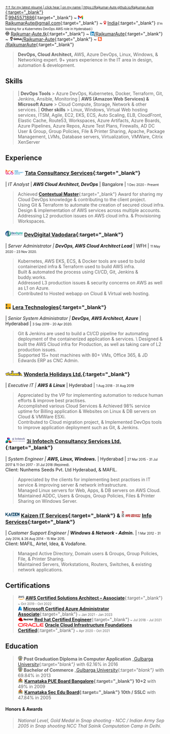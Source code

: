 <abbr title="click here for the most recent résumé. For more details on the specific area, click on the below hyperlinks.">[<font size="1">&uarr;&uarr; for my latest résumé | click hear | on my name | https://Rajkumar-Aute.github.io/Rajkumar-Aute </font>](https://Rajkumar-Aute.github.io/Rajkumar-Aute/){:target="_blank"}</abbr>
\
<img width="" height="12" src="./image/call.png"> [9945571886](https://wa.me/+919945571886){:target="_blank"} ~
<img width="" height="12" src="./image/gmail.png"> [RajkumarAute@gmail.com](mailto:RajkumarAute@gmail.com){:target="_blank"} ~
<img width="" height="12" src="./image/location.jpg"> [India](https://en.wikipedia.org/wiki/India){:target="_blank"} <font size="0">(I'm looking for a Kubernetes DevOps AWS role in Hyderabad.)</font>
\
<img width="" height="12" src="./image/www.png"> [Rajkumar-Aute.tk](http://rajkumar-aute.tk){:target="_blank"} ~
<img width="" height="12" src="./image/linkedin.png">[/RajkumarAute](https://www.linkedin.com/in/RajkumarAute/){:target="_blank"} ~
<img width="" height="12" src="./image/github.png">[/Rajkumar-Aute](https://github.com/Rajkumar-Aute){:target="_blank"} ~
<img width="" height="12" src="./image/blog.png">[/RajkumarAute](https://rajkumaraute.blogspot.com/){:target="_blank"}


> **DevOps, Cloud Architect,** AWS, Azure DevOps, Linux, Windows, & Networking expert. 9+ years experience in the IT area in design, automation & development. 


## Skills
> | **DevOps Tools** > Azure DevOps, Kubernetes, Docker, Terraform, Git, Jenkins, Ansible, Monitoring
| **AWS (Amazon Web Services) & Microsoft Azure** > Cloud Compute, Storage, Network & other services. 
| **Other skills** > Linux, Windows, Virtual Web hosting services, ITSM, Agile, EC2, EKS, ECS, Auto Scaling, ELB, CloudFront, Elastic Cache, Route53, Workspaces, Azure Artifacts, Azure Boards, Azure Pipelines, Azure Repos, Azure Test Plans, Firewalls, AD DC User & Group, Group Policies, File & Printer Sharing, Apache, Package Management, LVMs, Database servers, Virtualization, VMWare, Citrix XenServer 


## Experience
### <img width="" height="18" src="./image/tcs.png"> [Tata Consultancy Services](http://www.tcs.com){:target="_blank"}
| _IT Analyst_ | _**AWS Cloud Architect, DevOps**_ | Bangalore | <font size="1">1 Dec 2020 - Present</font>
> Achieved [__Contextual Master__](https://www.tcs.com/tcs-way/contextual-knowledge-mastery-tcs-client-growth){:target="_blank"} Award for sharing my Cloud DevOps knowledge & contributing to the client project.
\
Using Git & Terraform to automate the creation of secured cloud infra.
\
Design & implementation of AWS services across multiple accounts.
\
Addressing L2 production issues on AWS cloud infra. & Provisioning Workspaces.

### <img width="" height="18" src="./image/devdigital.jpg"> [DevDigital Vadodara](http://www.devdigital.com){:target="_blank"}
| _Server Administrator | **DevOps, AWS Cloud Architect Lead**_ | WFH | <font size="1">11 May 2020 - 23 Nov 2020.</font>
> Kubernetes, AWS EKS, ECS, & Docker tools are used to build containerized infra & Terraform used to build AWS infra.
\
Built & automated the process using CI/CD, Git, Jenkins & buddy.works.
\
Addressed L3 production issues & security concerns on AWS as well as L1 on Azure. 
\
Contributed to Hosted webapp on Cloud & Virtual web hosting.

### <img width="" height="18" src="./image/lera.png"> [Lera Technologies](http://www.lera.us){:target="_blank"}
| _Senior System Administrator | **DevOps, AWS Architect, Azure**_ | Hyderabad | <font size="1">3 Sep 2019 - 20 Apr 2020.</font>
> Git & Jenkins are used to build a CI/CD pipeline for automating deployment of the containerized application & services.
\ 
Designed & built the AWS Cloud infra for Production, as well as taking care of L2 production issues.
\
Supported 15+ host machines with 80+ VMs, Office 365, & JD Edwards ERP as CNC Admin.

### <img width="" height="18" src="./image/wla.png"> [Wonderla Holidays Ltd.](http://www.wonderla.com){:target="_blank"} 
| _Executive IT | **AWS & Linux**_ | Hyderabad | <font size="1">1 Aug 2018 - 31 Aug 2019</font>
> Appreciated by the VP for implementing automation to reduce human efforts & improve best practises.
\
Accomplished various Cloud Services & Achieved 98% service uptime for Billing application & Websites on Linux & DB servers on Cloud & VMWare ESXi.
\
Contributed to Cloud migration project, & Implemented DevOps tools to improve application deployment such as Git, & Jenkins.

### <img width="" height="18" src="./image/3i.png"> [3i Infotech Consultancy Services Ltd.](http://www.3i-infotech.com){:target="_blank"}
| _System Engineer | **AWS, Linux, Windows.**_ |  Hyderabad | <font size="1">27 Mar 2015 - 31 Jul 2017 & 11 Oct 2017 - 31 Jul 2018 (Rejoined).</font>
\
Client: Nunhems Seeds Pvt. Ltd Hyderabad, & MAFIL.
> Appreciated by the clients for implementing best practises in IT service & improving server & network infrastructure.
\
Managed Linux servers for Web, Apps, & DB servers on AWS Cloud. 
\
Maintained ADDC, Users & Groups, Group Policies, Files & Printer Sharing on Windows Server. 

### <img width="" height="15" src="./image/kaizen.png"> [Kaizen IT Services](https://www.linkedin.com/company/kaizen-it-services-pvt.-ltd./){:target="_blank"} & <img width="" height="20" src="./image/infoservice.jpg"> [Info Services](http://ibmesp.com){:target="_blank"}
| _Customer Support Engineer | **Windows & Network - Admin.**_ | <font size="1">1 Mar 2012 - 31 July 2014, & 26 Aug 2014 - 15 Mar 2015.</font> <font size="1"> </font>
\
Client: MAFIL, Airtel, Idea, & Vodafone.
> Managed Active Directory, Domain users & Groups, Group Policies, File, & Printer Sharing. 
\
Maintained Servers, Workstations, Routers, Switches, & existing network applications.


## Certifications
> <img width="" height="12" src="./image/aws.png"> [**AWS Certified Solutions Architect – Associate**](https://www.credly.com/badges/950ba75b-a8e7-4439-836f-d376c0427560?source=linked_in_profile){:target="_blank"}<font size="1"> ~ Oct 2019 - Oct 2022</font>
\
<img width="" height="12" src="./image/azure.jpg"> [**Microsoft Certified Azure Administrator Associate**](https://www.credly.com/badges/0ca6c8a7-e631-4a79-8270-bc94404d1705?source=linked_in_profile){:target="_blank"}<font size="1"> ~ Jan 2021 - Jan 2023</font>
\
<img width="" height="12" src="./image/redhat.png"> [**Red hat Certified Engineer**](https://rhtapps.redhat.com/verify?certId=180-084-022){:target="_blank"}<font size="1"> ~ Jul 2018 - Jul 2021</font>
\
<img width="" height="11" src="./image/oracle.png"> [**Oracle Cloud Infrastructure Foundations Certified**](https://www.credly.com/badges/93d0e186-5352-44bb-9d57-8400d5dd14aa?source=linked_in_profile){:target="_blank"}<font size="1"> ~ Apr 2020 - Oct 2021</font>


## Education
> <img width="" height="15" src="./image/gug.jpg"> **Post Graduation Diploma in Computer Application** _[Gulbarga University](https://www.gug.ac.in/){:target="_blank"}_ with 62.16% in 2016
\
<img width="" height="15" src="./image/gug.jpg"> **Bachelor of Commerce** _[Gulbarga University](https://www.gug.ac.in/){:target="_blank"}_ with 69.84% in 2013
\
<img width="" height="15" src="./image/kar.png"> **[Karnataka PUE Board Bangalore](http://pue.kar.nic.in/){:target="_blank"} 10+2** with 49% in 2009
\
<img width="" height="15" src="./image/kar.png"> **[Karnataka Sec Edu Board](https://sslc.karnataka.gov.in/){:target="_blank"} 10th / SSLC** with 47.84% in 2005


#### Honors & Awards
> _National Level, Gold Medal in Snap shooting - NCC / Indian Army Sep 2005 in Snap shooting NCC Thal Sainik Computation Camp in Delhi._
